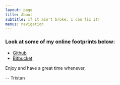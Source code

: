 ```yaml
---
layout: page
title: About
subtitle: If it ain't broke, I can fix it!
menus: navigation
---
```


### Look at some of my online footprints below:

* [Github](https://github.com/tristaan)
* [Bitbucket](https://bitbucket.org/Tristan_)

Enjoy and have a great time whenever,

--
Tristan
